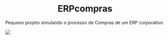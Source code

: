 <h1 align="center">ERPcompras</h1>
<p align="justify">Pequeno projeto simulando o processo de Compras de um ERP corporativo</p>

<img src="https://img.shields.io/badge/JAVA-OK-orange"/>
